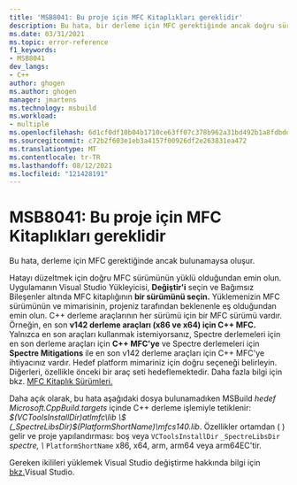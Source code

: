 ```yaml
---
title: 'MSB8041: Bu proje için MFC Kitaplıkları gereklidir'
description: Bu hata, bir derleme için MFC gerektiğinde ancak doğru sürüm bulunamadında oluşur.
ms.date: 03/31/2021
ms.topic: error-reference
f1_keywords:
- MSB8041
dev_langs:
- C++
author: ghogen
ms.author: ghogen
manager: jmartens
ms.technology: msbuild
ms.workload:
- multiple
ms.openlocfilehash: 6d1cf0df10b04b1710ce63ff07c378b962a31bd492b1a8fdbddb416056c088d5
ms.sourcegitcommit: c72b2f603e1eb3a4157f00926df2e263831ea472
ms.translationtype: MT
ms.contentlocale: tr-TR
ms.lasthandoff: 08/12/2021
ms.locfileid: "121428191"
---
```

# <a name="msb8041-mfc-libraries-are-required-for-this-project"></a>MSB8041: Bu proje için MFC Kitaplıkları gereklidir

Bu hata, derleme için MFC gerektiğinde ancak bulunamaysa oluşur.

Hatayı düzeltmek için doğru MFC sürümünün yüklü olduğundan emin olun. Uygulamanın Visual Studio Yükleyicisi, **Değiştir'i** seçin ve Bağımsız Bileşenler altında MFC kitaplığının **bir sürümünü seçin.** Yüklemenizin MFC sürümünün ve mimarisinin, projeniz tarafından beklenenle eş olduğundan emin olun. C++ derleme araçlarının her sürümü için bir MFC sürümü vardır. Örneğin, en son **v142 derleme araçları (x86 ve x64) için C++ MFC.**  Yalnızca en son araçları kullanmak istemiyorsanız, Spectre derlemeleri için en son derleme araçları için **C++ MFC'ye** ve Spectre derlemeleri için **Spectre Mitigations** ile en son v142 derleme araçları için C++ MFC'ye ihtiyacınız vardır. Hedef platform mimariniz için doğru seçeneği belirleyin. Diğerleri, özellikle önceki bir araç seti hedeflemektedir. Daha fazla bilgi için bkz. [MFC Kitaplık Sürümleri.](/cpp/mfc/mfc-library-versions)

Daha açık olarak, bu hata aşağıdaki dosya bulunamadıken MSBuild *hedef Microsoft.CppBuild.targets* içinde C++ derleme işlemiyle tetiklenir: *$(VCToolsInstallDir)atlmfc\lib \$ (_SpectreLibsDir)$(PlatformShortName)\mfcs140.lib*. Özellikler ortamdan ( ) gelir ve proje yapılandırması: boş veya `VCToolsInstallDir` `_SpectreLibsDir` *spectre, \\* `PlatformShortName` x86, x64, arm, arm64 veya arm64EC'tir.

Gereken ikilileri yüklemek Visual Studio değiştirme hakkında bilgi için [bkz.](../../install/modify-visual-studio.md)Visual Studio.
